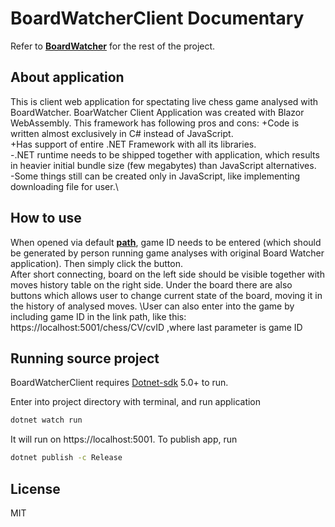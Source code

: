 # **BoardWatcherClient Documentary**
Refer to [**BoardWatcher**](https://gitlab.com/board-watcher) for the rest of the project.
## About application
This is client web application for spectating live chess game analysed with BoardWatcher.
    BoarWatcher Client Application was created with Blazor WebAssembly. This framework has following pros and cons:
        +Code is written almost exclusively in C# instead of JavaScript.\
        +Has support of entire .NET Framework with all its libraries.\
        -.NET runtime needs to be shipped together with application, which results in heavier initial bundle size (few megabytes) than JavaScript alternatives.\
        -Some things still can be created only in JavaScript, like implementing downloading file for user.\

## How to use
When opened via default [**path**](https://vanderosky.github.io/BoardWatcherClient/), game ID needs to be entered (which should be generated by person running game analyses with original Board Watcher application). Then simply click the button.\
After short connecting, board on the left side should be visible together with moves history table on the right side. Under the board there are also buttons which allows user to change current state of the board, moving it in the history of analysed moves.
\User can also enter into the game by including game ID in the link path, like this: https://localhost:5001/chess/CV/cvID ,where last parameter is game ID

## Running source project

BoardWatcherClient requires [Dotnet-sdk](https://dotnet.microsoft.com/download) 5.0+ to run.

Enter into project directory with terminal, and run application

```sh
dotnet watch run
```
It will run on https://localhost:5001. 
To publish app, run
```sh
dotnet publish -c Release
```

## License

MIT
